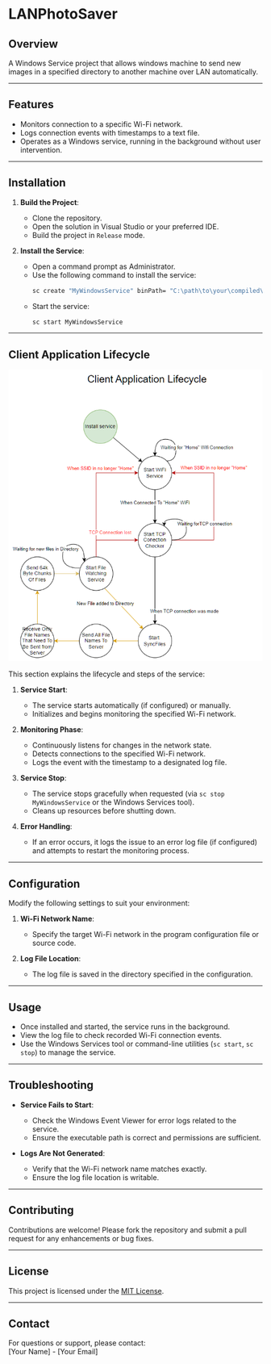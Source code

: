 # LANPhotoSaver



## Overview
A Windows Service project that allows windows machine to send new images in a specified directory to another machine over LAN automatically.

---

## Features
- Monitors connection to a specific Wi-Fi network.
- Logs connection events with timestamps to a text file.
- Operates as a Windows service, running in the background without user intervention.

---

## Installation
1. **Build the Project**:
   - Clone the repository.
   - Open the solution in Visual Studio or your preferred IDE.
   - Build the project in `Release` mode.

2. **Install the Service**:
   - Open a command prompt as Administrator.
   - Use the following command to install the service:
     ```bash
     sc create "MyWindowsService" binPath= "C:\path\to\your\compiled\executable.exe"
     ```
   - Start the service:
     ```bash
     sc start MyWindowsService
     ```

---

## Client Application Lifecycle

![alt text](https://github.com/xxsawa/LANPhotoSaver/blob/main/doc/Screenshot%202025-01-07%20191747.png?raw=true)

This section explains the lifecycle and steps of the service:

1. **Service Start**:
   - The service starts automatically (if configured) or manually.
   - Initializes and begins monitoring the specified Wi-Fi network.

2. **Monitoring Phase**:
   - Continuously listens for changes in the network state.
   - Detects connections to the specified Wi-Fi network.
   - Logs the event with the timestamp to a designated log file.

3. **Service Stop**:
   - The service stops gracefully when requested (via `sc stop MyWindowsService` or the Windows Services tool).
   - Cleans up resources before shutting down.

4. **Error Handling**:
   - If an error occurs, it logs the issue to an error log file (if configured) and attempts to restart the monitoring process.

---

## Configuration
Modify the following settings to suit your environment:

1. **Wi-Fi Network Name**:
   - Specify the target Wi-Fi network in the program configuration file or source code.

2. **Log File Location**:
   - The log file is saved in the directory specified in the configuration.

---

## Usage
- Once installed and started, the service runs in the background.
- View the log file to check recorded Wi-Fi connection events.
- Use the Windows Services tool or command-line utilities (`sc start`, `sc stop`) to manage the service.

---

## Troubleshooting
- **Service Fails to Start**:
  - Check the Windows Event Viewer for error logs related to the service.
  - Ensure the executable path is correct and permissions are sufficient.

- **Logs Are Not Generated**:
  - Verify that the Wi-Fi network name matches exactly.
  - Ensure the log file location is writable.

---

## Contributing
Contributions are welcome! Please fork the repository and submit a pull request for any enhancements or bug fixes.

---

## License
This project is licensed under the [MIT License](LICENSE).

---

## Contact
For questions or support, please contact:  
[Your Name] - [Your Email]
